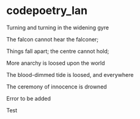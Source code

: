 # codepoetry_Ian
Turning and turning in the widening gyre

The falcon cannot hear the falconer;

Things fall apart; the centre cannot hold;

More anarchy is loosed upon the world

The blood-dimmed tide is loosed, and everywhere

The ceremony of innocence is drowned

Error to be added

Test
